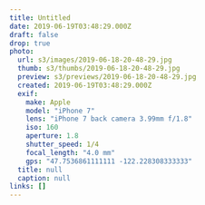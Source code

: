 ```yaml
---
title: Untitled
date: 2019-06-19T03:48:29.000Z
draft: false
drop: true
photo:
  url: s3/images/2019-06-18-20-48-29.jpg
  thumb: s3/thumbs/2019-06-18-20-48-29.jpg
  preview: s3/previews/2019-06-18-20-48-29.jpg
  created: 2019-06-19T03:48:29.000Z
  exif:
    make: Apple
    model: "iPhone 7"
    lens: "iPhone 7 back camera 3.99mm f/1.8"
    iso: 160
    aperture: 1.8
    shutter_speed: 1/4
    focal_length: "4.0 mm"
    gps: "47.7536861111111 -122.228308333333"
  title: null
  caption: null
links: []
---
```

